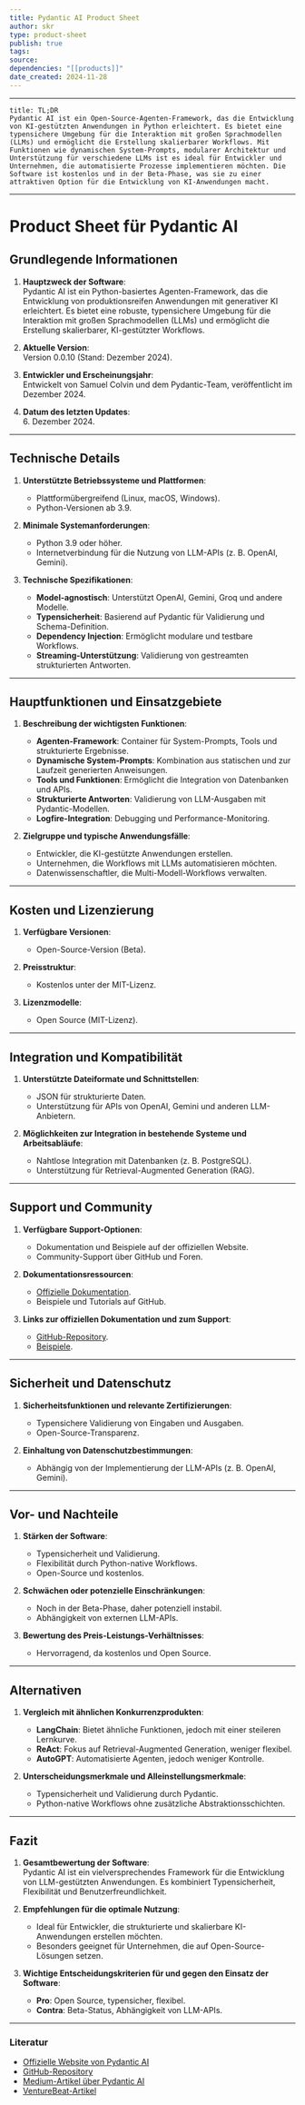 ```yaml
---
title: Pydantic AI Product Sheet
author: skr
type: product-sheet
publish: true
tags: 
source: 
dependencies: "[[products]]"
date_created: 2024-11-28
---
```

---
```ad-tldr
title: TL;DR
Pydantic AI ist ein Open-Source-Agenten-Framework, das die Entwicklung von KI-gestützten Anwendungen in Python erleichtert. Es bietet eine typensichere Umgebung für die Interaktion mit großen Sprachmodellen (LLMs) und ermöglicht die Erstellung skalierbarer Workflows. Mit Funktionen wie dynamischen System-Prompts, modularer Architektur und Unterstützung für verschiedene LLMs ist es ideal für Entwickler und Unternehmen, die automatisierte Prozesse implementieren möchten. Die Software ist kostenlos und in der Beta-Phase, was sie zu einer attraktiven Option für die Entwicklung von KI-Anwendungen macht.

```
---
# **Product Sheet für Pydantic AI**


## **Grundlegende Informationen**
1. **Hauptzweck der Software**:  
   Pydantic AI ist ein Python-basiertes Agenten-Framework, das die Entwicklung von produktionsreifen Anwendungen mit generativer KI erleichtert. Es bietet eine robuste, typensichere Umgebung für die Interaktion mit großen Sprachmodellen (LLMs) und ermöglicht die Erstellung skalierbarer, KI-gestützter Workflows.

2. **Aktuelle Version**:  
   Version 0.0.10 (Stand: Dezember 2024).

3. **Entwickler und Erscheinungsjahr**:  
   Entwickelt von Samuel Colvin und dem Pydantic-Team, veröffentlicht im Dezember 2024.

4. **Datum des letzten Updates**:  
   6. Dezember 2024.

---

## **Technische Details**
1. **Unterstützte Betriebssysteme und Plattformen**:  
   - Plattformübergreifend (Linux, macOS, Windows).  
   - Python-Versionen ab 3.9.

2. **Minimale Systemanforderungen**:  
   - Python 3.9 oder höher.  
   - Internetverbindung für die Nutzung von LLM-APIs (z. B. OpenAI, Gemini).

3. **Technische Spezifikationen**:  
   - **Model-agnostisch**: Unterstützt OpenAI, Gemini, Groq und andere Modelle.  
   - **Typensicherheit**: Basierend auf Pydantic für Validierung und Schema-Definition.  
   - **Dependency Injection**: Ermöglicht modulare und testbare Workflows.  
   - **Streaming-Unterstützung**: Validierung von gestreamten strukturierten Antworten.

---

## **Hauptfunktionen und Einsatzgebiete**
1. **Beschreibung der wichtigsten Funktionen**:  
   - **Agenten-Framework**: Container für System-Prompts, Tools und strukturierte Ergebnisse.  
   - **Dynamische System-Prompts**: Kombination aus statischen und zur Laufzeit generierten Anweisungen.  
   - **Tools und Funktionen**: Ermöglicht die Integration von Datenbanken und APIs.  
   - **Strukturierte Antworten**: Validierung von LLM-Ausgaben mit Pydantic-Modellen.  
   - **Logfire-Integration**: Debugging und Performance-Monitoring.

2. **Zielgruppe und typische Anwendungsfälle**:  
   - Entwickler, die KI-gestützte Anwendungen erstellen.  
   - Unternehmen, die Workflows mit LLMs automatisieren möchten.  
   - Datenwissenschaftler, die Multi-Modell-Workflows verwalten.

---

## **Kosten und Lizenzierung**
1. **Verfügbare Versionen**:  
   - Open-Source-Version (Beta).

2. **Preisstruktur**:  
   - Kostenlos unter der MIT-Lizenz.

3. **Lizenzmodelle**:  
   - Open Source (MIT-Lizenz).

---

## **Integration und Kompatibilität**
1. **Unterstützte Dateiformate und Schnittstellen**:  
   - JSON für strukturierte Daten.  
   - Unterstützung für APIs von OpenAI, Gemini und anderen LLM-Anbietern.

2. **Möglichkeiten zur Integration in bestehende Systeme und Arbeitsabläufe**:  
   - Nahtlose Integration mit Datenbanken (z. B. PostgreSQL).  
   - Unterstützung für Retrieval-Augmented Generation (RAG).

---

## **Support und Community**
1. **Verfügbare Support-Optionen**:  
   - Dokumentation und Beispiele auf der offiziellen Website.  
   - Community-Support über GitHub und Foren.

2. **Dokumentationsressourcen**:  
   - [Offizielle Dokumentation](https://ai.pydantic.dev).  
   - Beispiele und Tutorials auf GitHub.

3. **Links zur offiziellen Dokumentation und zum Support**:  
   - [GitHub-Repository](https://github.com/pydantic/pydantic-ai).  
   - [Beispiele](https://ai.pydantic.dev/examples/).

---

## **Sicherheit und Datenschutz**
1. **Sicherheitsfunktionen und relevante Zertifizierungen**:  
   - Typensichere Validierung von Eingaben und Ausgaben.  
   - Open-Source-Transparenz.

2. **Einhaltung von Datenschutzbestimmungen**:  
   - Abhängig von der Implementierung der LLM-APIs (z. B. OpenAI, Gemini).

---

## **Vor- und Nachteile**
1. **Stärken der Software**:  
   - Typensicherheit und Validierung.  
   - Flexibilität durch Python-native Workflows.  
   - Open-Source und kostenlos.

2. **Schwächen oder potenzielle Einschränkungen**:  
   - Noch in der Beta-Phase, daher potenziell instabil.  
   - Abhängigkeit von externen LLM-APIs.

3. **Bewertung des Preis-Leistungs-Verhältnisses**:  
   - Hervorragend, da kostenlos und Open Source.

---

## **Alternativen**
1. **Vergleich mit ähnlichen Konkurrenzprodukten**:  
   - **LangChain**: Bietet ähnliche Funktionen, jedoch mit einer steileren Lernkurve.  
   - **ReAct**: Fokus auf Retrieval-Augmented Generation, weniger flexibel.  
   - **AutoGPT**: Automatisierte Agenten, jedoch weniger Kontrolle.

2. **Unterscheidungsmerkmale und Alleinstellungsmerkmale**:  
   - Typensicherheit und Validierung durch Pydantic.  
   - Python-native Workflows ohne zusätzliche Abstraktionsschichten.

---

## **Fazit**
1. **Gesamtbewertung der Software**:  
   Pydantic AI ist ein vielversprechendes Framework für die Entwicklung von LLM-gestützten Anwendungen. Es kombiniert Typensicherheit, Flexibilität und Benutzerfreundlichkeit.

2. **Empfehlungen für die optimale Nutzung**:  
   - Ideal für Entwickler, die strukturierte und skalierbare KI-Anwendungen erstellen möchten.  
   - Besonders geeignet für Unternehmen, die auf Open-Source-Lösungen setzen.

3. **Wichtige Entscheidungskriterien für und gegen den Einsatz der Software**:  
   - **Pro**: Open Source, typensicher, flexibel.  
   - **Contra**: Beta-Status, Abhängigkeit von LLM-APIs.

---

### **Literatur**
- [Offizielle Website von Pydantic AI](https://ai.pydantic.dev)  
- [GitHub-Repository](https://github.com/pydantic/pydantic-ai)  
- [Medium-Artikel über Pydantic AI](https://medium.com/@cjtejasai/introducing-pydantic-ai-the-future-of-type-safe-and-model-agnostic-ai-frameworks-1990cbf292b4)  
- [VentureBeat-Artikel](https://venturebeat.com/programming-development/python-data-validator-pydantic-launches-model-agnostic-ai-agent-development-platform/)  

